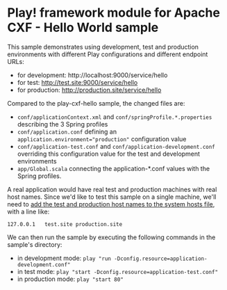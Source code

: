 Play! framework module for Apache CXF - Hello World sample
==========================================================

This sample demonstrates using development, test and production environments with different Play configurations and different endpoint URLs:
* for development: http://localhost:9000/service/hello
* for test: http://test.site:9000/service/hello
* for production: http://production.site/service/hello

Compared to the play-cxf-hello sample, the changed files are:
* `conf/applicationContext.xml` and `conf/springProfile.*.properties` describing the 3 Spring profiles
* `conf/application.conf` defining an `application.environment="production"` configuration value
* `conf/application-test.conf` and `conf/application-development.conf` overriding this configuration value for the test and development environments
* `app/Global.scala` connecting the application-*.conf values with the Spring profiles.

A real application would have real test and production machines with real host names. Since we'd like to test this sample on a single machine, we'll need to [add the test and production host names to the system hosts file](http://www.howtogeek.com/howto/27350/), with a line like:

    127.0.0.1   test.site production.site

We can then run the sample by executing the following commands in the sample's directory:
* in development mode: `play "run -Dconfig.resource=application-development.conf"`
* in test mode: `play "start -Dconfig.resource=application-test.conf"`
* in production mode: `play "start 80"`
